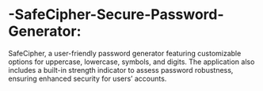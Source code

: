 # -SafeCipher-Secure-Password-Generator: 
SafeCipher, a user-friendly password generator featuring customizable options for uppercase, lowercase, symbols, and digits. 
The application also includes a built-in strength
indicator to assess password robustness, ensuring enhanced security for users’ accounts.
